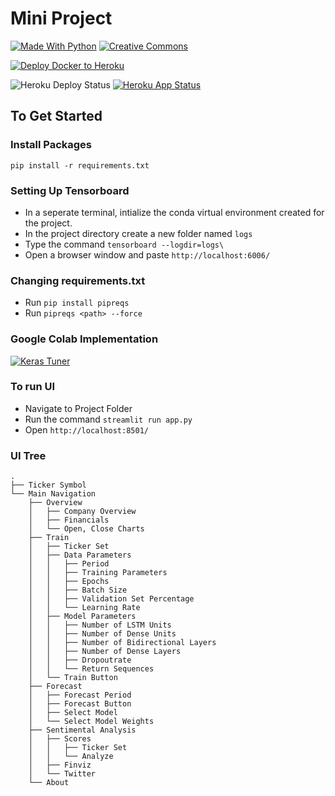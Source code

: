 # Mini Project

[![Made With Python](http://ForTheBadge.com/images/badges/made-with-python.svg)](https://www.python.org/)
[![Creative Commons](http://ForTheBadge.com/images/badges/cc-0.svg)](https://creativecommons.org/share-your-work/public-domain/cc0/)

[![Deploy Docker to Heroku](https://github.com/GeezFORCE/MainProject/workflows/Build%20Docker%20image%20and%20deploy%20to%20Heroku/badge.svg)](https://github.com/GeezFORCE/MainProject/workflows)

![Heroku Deploy Status](https://pyheroku-badge.herokuapp.com/?app=gsppp&style=flat)
[![Heroku App Status](https://heroku-shields.herokuapp.com/gsppp)](https://gsppp.herokuapp.com)

## To Get Started

### Install Packages

`pip install -r requirements.txt`

### Setting Up Tensorboard

- In a seperate terminal, intialize the conda virtual environment created for the project.
- In the project directory create a new folder named `logs`
- Type the command `tensorboard --logdir=logs\`
- Open a browser window and paste `http://localhost:6006/`

### Changing requirements.txt

- Run `pip install pipreqs`
- Run `pipreqs <path> --force`

### Google Colab Implementation

[![Keras Tuner](https://colab.research.google.com/assets/colab-badge.svg)](https://colab.research.google.com/drive/1UqJFzvPrLxoE2AeeuRV-TytVdM0xNLU_?usp=sharing)

### To run UI

- Navigate to Project Folder
- Run the command `streamlit run app.py`
- Open `http://localhost:8501/`

### UI Tree

```
.
├── Ticker Symbol
└── Main Navigation
    ├── Overview
    │   ├── Company Overview
    │   ├── Financials
    │   └── Open, Close Charts
    ├── Train
    │   ├── Ticker Set
    │   ├── Data Parameters
    │   │   ├── Period
    │   │   ├── Training Parameters
    │   │   ├── Epochs
    │   │   ├── Batch Size
    │   │   ├── Validation Set Percentage
    │   │   └── Learning Rate
    │   ├── Model Parameters
    │   │   ├── Number of LSTM Units
    │   │   ├── Number of Dense Units
    │   │   ├── Number of Bidirectional Layers
    │   │   ├── Number of Dense Layers
    │   │   ├── Dropoutrate
    │   │   └── Return Sequences
    │   └── Train Button
    ├── Forecast
    │   ├── Forecast Period
    │   ├── Forecast Button
    │   ├── Select Model
    │   └── Select Model Weights
    ├── Sentimental Analysis
    │   ├── Scores
    │   │   ├── Ticker Set
    │   │   └── Analyze
    │   ├── Finviz
    │   └── Twitter
    └── About

```
